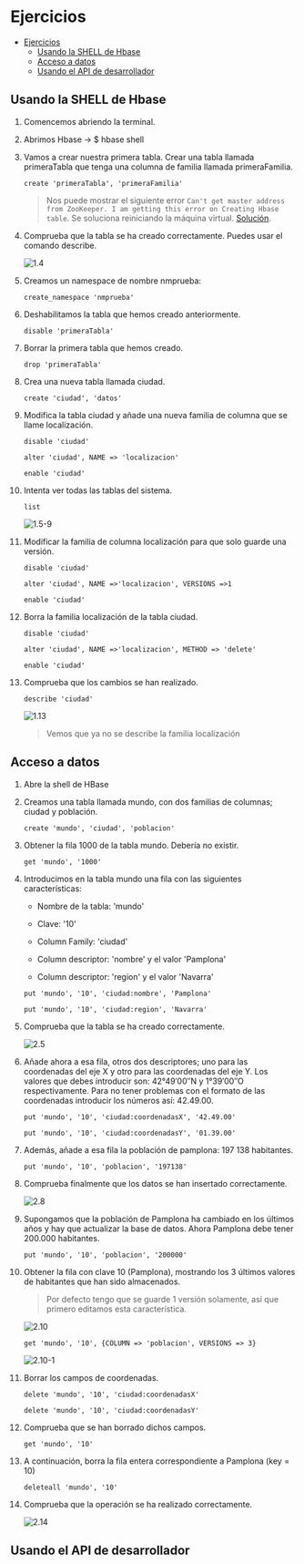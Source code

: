 # Ejercicios

- [Ejercicios](#ejercicios)
  - [Usando la SHELL de Hbase](#usando-la-shell-de-hbase)
  - [Acceso a datos](#acceso-a-datos)
  - [Usando el API de desarrollador](#usando-el-api-de-desarrollador)

## Usando la SHELL de Hbase 
 

1. Comencemos abriendo la terminal. 

2. Abrimos Hbase → $ hbase shell 

3. Vamos a crear nuestra primera tabla. Crear una tabla llamada primeraTabla que tenga una columna de familia llamada primeraFamilia. 

    `create 'primeraTabla', 'primeraFamilia'`
    > Nos puede mostrar el siguiente error `Can't get master address from ZooKeeper. I am getting this error on Creating Hbase table`. Se soluciona reiniciando la máquina virtual. [Solución](https://community.cloudera.com/t5/Support-Questions/HBase-Can-t-get-master-address-from-ZooKeeper-I-am-getting/m-p/29935).


4. Comprueba que la tabla se ha creado correctamente. Puedes usar el comando describe. 

    ![1.4](1.4.png)

5. Creamos un namespace de nombre nmprueba: 

    `create_namespace 'nmprueba'`

6. Deshabilitamos la tabla que hemos creado anteriormente. 

    `disable 'primeraTabla'`

7. Borrar la primera tabla que hemos creado.  

    `drop 'primeraTabla'`

8. Crea una nueva tabla llamada ciudad. 

    `create 'ciudad', 'datos'`

9. Modifica la tabla ciudad y añade una nueva familia de columna que se llame localización. 

    `disable 'ciudad'`

    `alter 'ciudad', NAME => 'localizacion'`

    `enable 'ciudad'`

10. Intenta ver todas las tablas del sistema. 

    `list`

    ![1.5-9](1.5-9.png)

11. Modificar la familia de columna localización para que solo guarde una versión. 

    `disable 'ciudad'`

    `alter 'ciudad', NAME =>'localizacion', VERSIONS =>1`

    `enable 'ciudad'`

12. Borra la familia localización de la tabla ciudad. 

    `disable 'ciudad'`

    `alter 'ciudad', NAME =>'localizacion', METHOD => 'delete'`

    `enable 'ciudad'`

13. Comprueba que los cambios se han realizado. 

    `describe 'ciudad'`

    ![1.13](1.13.png)

    >Vemos que ya no se describe la familia localización

## Acceso a datos

1. Abre la shell de HBase
2. Creamos una tabla llamada mundo, con dos familias de columnas; ciudad y población. 

    `create 'mundo', 'ciudad', 'poblacion'`

3. Obtener la fila 1000 de la tabla mundo. Debería no existir. 

    `get 'mundo', '1000'` 

4. Introducimos en la tabla mundo una fila con las siguientes características: 

    - Nombre de la tabla: 'mundo' 

    - Clave: '10' 

    - Column Family: 'ciudad' 

    - Column descriptor: 'nombre' y el valor 'Pamplona' 

    - Column descriptor: 'region' y el valor 'Navarra' 

    `put 'mundo', '10', 'ciudad:nombre', 'Pamplona'`

    `put 'mundo', '10', 'ciudad:region', 'Navarra'`

5. Comprueba que la tabla se ha creado correctamente. 

    ![2.5](2.5.png)

6. Añade ahora a esa fila, otros dos descriptores; uno para las coordenadas del eje X y otro para las coordenadas del eje Y. Los valores que debes introducir son: 42°49′00″N y 1°39′00″O respectivamente. Para no tener problemas con el formato de las coordenadas introducir los números así: 42.49.00. 

    `put 'mundo', '10', 'ciudad:coordenadasX', '42.49.00'`

    `put 'mundo', '10', 'ciudad:coordenadasY', '01.39.00'`

7. Además, añade a esa fila la población de pamplona: 197 138 habitantes. 

    `put 'mundo', '10', 'poblacion', '197138'` 

8. Comprueba finalmente que los datos se han insertado correctamente. 

    ![2.8](2.8.png)

9.  Supongamos que la población de Pamplona ha cambiado en los últimos años y hay que actualizar la base de datos. Ahora Pamplona debe tener 200.000 habitantes. 

    `put 'mundo', '10', 'poblacion', '200000'` 

10. Obtener la fila con clave 10 (Pamplona), mostrando los 3 últimos valores de habitantes que han sido almacenados. 

    >Por defecto tengo que se guarde 1 versión solamente, así que primero editamos esta característica.

    ![2.10](2.10.png)

    `get 'mundo', '10', {COLUMN => 'poblacion', VERSIONS => 3}`

    ![2.10-1](2.10-1.png)

11. Borrar los campos de coordenadas. 

    `delete 'mundo', '10', 'ciudad:coordenadasX'` 

    `delete 'mundo', '10', 'ciudad:coordenadasY'` 

12. Comprueba que se han borrado dichos campos. 

    `get 'mundo', '10'`

13. A continuación, borra la fila entera correspondiente a Pamplona (key = 10) 

    `deleteall 'mundo', '10'` 

14. Comprueba que la operación se ha realizado correctamente. 

    ![2.14](2.14.png)

## Usando el API de desarrollador